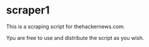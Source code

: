 # scraper1

This is a scraping script for thehackernews.com.


Ypu are free to use and distribute the script as you wish.
